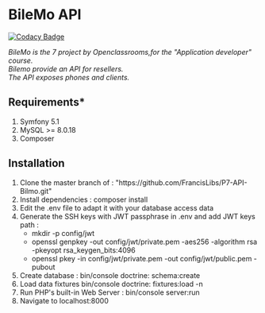 # BileMo API

[![Codacy Badge](https://api.codacy.com/project/badge/Grade/85d68edf55e94146abc94b81d7fd9caa)](https://app.codacy.com/gh/FrancisLibs/P7-API-Bilmo?utm_source=github.com&utm_medium=referral&utm_content=FrancisLibs/P7-API-Bilmo&utm_campaign=Badge_Grade)

<p><em>BileMo is the 7 project by Openclassrooms,for the "Application developer" course.<br>
Bilemo provide an API for resellers.<br>
	The API exposes phones and clients.</em></p>
<h2>Requirements*</h2>
<ol>
	<li>Symfony 5.1</li>
	<li>MySQL >= 8.0.18</li>
	<li>Composer</li>
</ol>

<h2>Installation</h2>
<ol>
	<li>Clone the master branch of : "https://github.com/FrancisLibs/P7-API-Bilmo.git"</li>
	<li>Install dependencies : composer install</li>
	<li>Edit the .env file to adapt it with your database access data</li>
	<li>Generate the SSH keys with JWT passphrase in .env and add JWT keys path :
		<ul>
			<li>mkdir -p config/jwt</li>
			<li>openssl genpkey -out config/jwt/private.pem -aes256 -algorithm rsa -pkeyopt rsa_keygen_bits:4096<br></li>
			<li>openssl pkey -in config/jwt/private.pem -out config/jwt/public.pem -pubout</li>
		</ul>
	</li>
	<li>Create database : bin/console doctrine: schema:create</li>
	<li>Load data fixtures bin/console doctrine: fixtures:load -n</li>
	<li>Run PHP's built-in Web Server : bin/console server:run</li>
	<li>Navigate to localhost:8000</li>
</ol>
